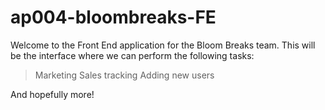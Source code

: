 # ap004-bloombreaks-FE

Welcome to the Front End application for the Bloom Breaks team.  This will be the interface where we can perform the following tasks:
 > Marketing
 > Sales tracking
 > Adding new users

 And hopefully more!